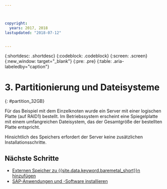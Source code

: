 ```yaml
---



copyright:
  years: 2017, 2018
lastupdated: "2018-07-12"


---
```


{:shortdesc: .shortdesc}
{:codeblock: .codeblock}
{:screen: .screen}
{:new_window: target="_blank"}
{:pre: .pre}
{:table: .aria-labeledby="caption"}

# 3. Partitionierung und Dateisysteme
{: #partition_32GB}

Für das Beispiel mit dem Einzelknoten wurde ein Server mit einer logischen Platte (auf RAID1) bestellt. Im Betriebssystem erscheint eine Spiegelplatte mit einem umfangreichen Dateisystem, das der Gesamtgröße der bestellten Platte entspricht.

Hinsichtlich des Speichers erfordert der Server keine zusätzlichen Installationsschritte.

## Nächste Schritte

  * [Externen Speicher zu {{site.data.keyword.baremetal_short}}n hinzufügen](/docs/infrastructure/sap-netweaver-ms-qrg/ms-provisioning-external-storage-to-your-server.html)
  * [SAP-Anwendungen und -Software installieren](/docs/infrastructure/sap-netweaver-ms-qrg/ms-installing-your-SAP-landscape.html)
